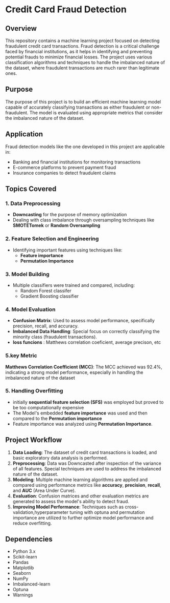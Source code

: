 # Credit Card Fraud Detection

## Overview
This repository contains a machine learning project focused on detecting fraudulent credit card transactions. Fraud detection is a critical challenge faced by financial institutions, as it helps in identifying and preventing potential frauds to minimize financial losses. The project uses various classification algorithms and techniques to handle the imbalanced nature of the dataset, where fraudulent transactions are much rarer than legitimate ones.

## Purpose
The purpose of this project is to build an efficient machine learning model capable of accurately classifying transactions as either fraudulent or non-fraudulent. The model is evaluated using appropriate metrics that consider the imbalanced nature of the dataset.

## Application
Fraud detection models like the one developed in this project are applicable in:
- Banking and financial institutions for monitoring transactions
- E-commerce platforms to prevent payment fraud
- Insurance companies to detect fraudulent claims

## Topics Covered

### 1. Data Preprocessing
- **Downcasting** for the purpose of memory optimization
- Dealing with class imbalance through oversampling techniques like **SMOTETomek** or **Random Oversampling**

### 2. Feature Selection and Engineering
- Identifying important features using techniques like: 
  - **Feature importance**
  - **Permutation Importance** 

### 3. Model Building
- Multiple classifiers were trained and compared, including:
  - Random Forest classifer
  - Gradient Boosting classifier

### 4. Model Evaluation
- **Confusion Matrix**: Used to assess model performance, specifically precision, recall, and accuracy.
- **Imbalanced Data Handling**: Special focus on correctly classifying the minority class (fraudulent transactions).
- **loss funcions** : Matthews correlation coeficient, average precison, etc

### 5.key Metric
  **Matthews Correlation Coefficient (MCC)**: The MCC achieved was 92.4%, indicating a strong model performance, especially 
 in handling the imbalanced nature of the dataset
  
### 5. Handling Overfitting
- initially **sequential feature selection (SFS)** was employed but proved to be too computationally expensive
- The Model's embedded **feature importance** was used and then compared to the **Permutation importance**
- Feature importance was analyzed using **Permutation Importance**.

## Project Workflow
1. **Data Loading**: The dataset of credit card transactions is loaded, and basic exploratory data analysis is performed.
2. **Preprocessing**: Data was Downcasted after inspection of the variance of all features. Special techniques are used to address the imbalanced nature of the dataset.
3. **Modeling**: Multiple machine learning algorithms are applied and compared using performance metrics like **accuracy**, **precision**, **recall**, and **AUC** (Area Under Curve).
4. **Evaluation**: Confusion matrices and other evaluation metrics are generated to assess the model's ability to detect fraud.
5. **Improving Model Performance**: Techniques such as cross-validation,hyperparameter tuning with optuna and permutation importance are utilized to further optimize model performance and reduce overfitting.

## Dependencies
- Python 3.x
- Scikit-learn
- Pandas
- Matplotlib
- Seaborn
- NumPy
- Imbalanced-learn
- Optuna
- Warnings
